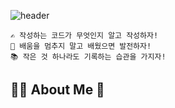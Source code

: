 ![header](https://capsule-render.vercel.app/api?type=waving&color=auto&height=270&section=header&text=Welcom+to+minkyung's+Github+👋&fontSize=40&fontAlignY=40)

```
✍ 작성하는 코드가 무엇인지 알고 작성하자!
🌱 배움을 멈추지 말고 배웠으면 발전하자!
📚 작은 것 하나라도 기록하는 습관을 가지자!
```

## 👩‍💻 About Me 🤟
